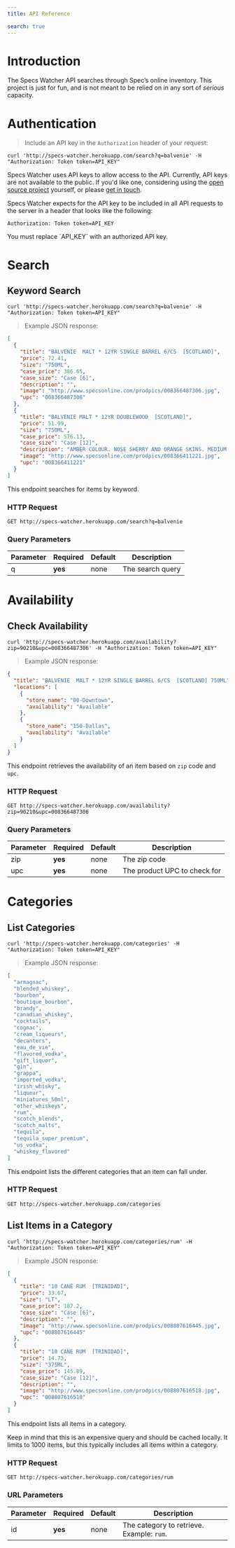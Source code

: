 ```yaml
---
title: API Reference

search: true
---
```


# Introduction

The Specs Watcher API searches through Spec’s online inventory. This project is just for fun, and is not meant to be relied on in any sort of *serious* capacity.

# Authentication

> Include an API key in the `Authorization` header of your request:

```shell
curl 'http://specs-watcher.herokuapp.com/search?q=balvenie' -H "Authorization: Token token=API_KEY"
```


Specs Watcher uses API keys to allow access to the API. Currently, API keys are not available to the public. If you'd like one, considering using the [open source project](https://github.com/aortbals/specs_watcher_api) yourself, or please [get in touch](mailto:me@aaronortbals.com).

Specs Watcher expects for the API key to be included in all API requests to the server in a header that looks like the following:

`Authorization: Token token=API_KEY`

<aside class="notice">
You must replace `API_KEY` with an authorized API key.
</aside>

# Search

## Keyword Search


```shell
curl 'http://specs-watcher.herokuapp.com/search?q=balvenie' -H "Authorization: Token token=API_KEY"
```

> Example JSON response:

```json
[
  {
    "title": "BALVENIE  MALT * 12YR SINGLE BARREL 6/CS  [SCOTLAND]",
    "price": 72.41,
    "size": "750ML",
    "case_price": 386.65,
    "case_size": "Case [6]",
    "description": "",
    "image": "http://www.specsonline.com/prodpics/008366487306.jpg",
    "upc": "008366487306"
  },
  {
    "title": "BALVENIE MALT * 12YR DOUBLEWOOD  [SCOTLAND]",
    "price": 51.99,
    "size": "750ML",
    "case_price": 576.13,
    "case_size": "Case [12]",
    "description": "AMBER COLOUR. NOSE SHERRY AND ORANGE SKINS. MEDIUM RICH BODY. PALATE BEAUTIFULLY COMBINED FLAVOURS; NUTTY SWEET SHERRY ORANGERY FRUITINESS AND CINNAMON SPICINESS. FINISH LONG TINGLING WARM.",
    "image": "http://www.specsonline.com/prodpics/008366411221.jpg",
    "upc": "008366411221"
  }
]
```

This endpoint searches for items by keyword.

### HTTP Request

`GET http://specs-watcher.herokuapp.com/search?q=balvenie`

### Query Parameters

Parameter | Required | Default | Description
--------- | ------- | ------- | -----------
q | **yes** | none | The search query


# Availability

## Check Availability

```shell
curl 'http://specs-watcher.herokuapp.com/availability?zip=90210&upc=008366487306' -H "Authorization: Token token=API_KEY"
```

> Example JSON response:

```json
{
  "title": "BALVENIE  MALT * 12YR SINGLE BARREL 6/CS  [SCOTLAND] 750ML",
  "locations": [
    {
      "store_name": "00-Downtown",
      "availability": "Available"
    },
    {
      "store_name": "150-Dallas",
      "availability": "Available"
    }
  ]
}
```

This endpoint retrieves the availability of an item based on `zip` code and `upc`.

### HTTP Request

`GET http://specs-watcher.herokuapp.com/availability?zip=90210&upc=008366487306`

### Query Parameters

Parameter | Required | Default | Description
--------- | ------- | ------- | -----------
zip | **yes** | none | The zip code
upc | **yes** | none | The product UPC to check for


# Categories

## List Categories


```shell
curl 'http://specs-watcher.herokuapp.com/categories' -H "Authorization: Token token=API_KEY"
```

> Example JSON response:

```json
[
  "armagnac",
  "blended_whiskey",
  "bourbon",
  "boutique_bourbon",
  "brandy",
  "canadian_whiskey",
  "cocktails",
  "cognac",
  "cream_liqueurs",
  "decanters",
  "eau_de_vie",
  "flavored_vodka",
  "gift_liquor",
  "gin",
  "grappa",
  "imported_vodka",
  "irish_whisky",
  "liqueur",
  "miniatures_50ml",
  "other_whiskeys",
  "rum",
  "scotch_blends",
  "scotch_malts",
  "tequila",
  "tequila_super_premium",
  "us_vodka",
  "whiskey_flavored"
]
```

This endpoint lists the different categories that an item can fall under.

### HTTP Request

`GET http://specs-watcher.herokuapp.com/categories`


## List Items in a Category

```shell
curl 'http://specs-watcher.herokuapp.com/categories/rum' -H "Authorization: Token token=API_KEY"
```

> Example JSON response:

```json
[
  {
    "title": "10 CANE RUM  [TRINIDAD]",
    "price": 33.67,
    "size": "LT",
    "case_price": 187.2,
    "case_size": "Case [6]",
    "description": "",
    "image": "http://www.specsonline.com/prodpics/008807616445.jpg",
    "upc": "008807616445"
  },
  {
    "title": "10 CANE RUM  [TRINIDAD]",
    "price": 14.73,
    "size": "375ML",
    "case_price": 145.89,
    "case_size": "Case [12]",
    "description": "",
    "image": "http://www.specsonline.com/prodpics/008807616518.jpg",
    "upc": "008807616518"
  }
]
```

This endpoint lists all items in a category.

<aside class="notice">Keep in mind that this is an expensive query and should be cached locally. It limits to 1000 items, but this typically includes all items within a category.</aside>

### HTTP Request

`GET http://specs-watcher.herokuapp.com/categories/rum`

### URL Parameters

Parameter | Required | Default | Description
--------- | ------- | ------- | -----------
id | **yes** | none | The category to retrieve. Example: `rum`.
